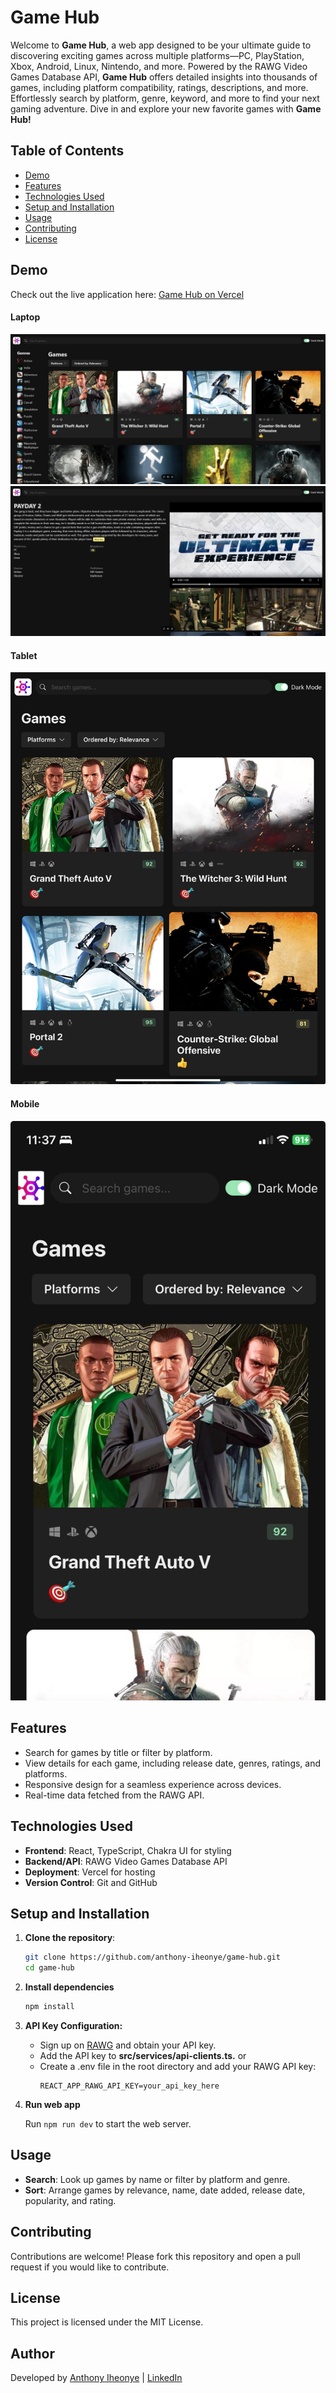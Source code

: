 # Game Hub

Welcome to **Game Hub**, a web app designed to be your ultimate guide to discovering exciting games across multiple platforms—PC, PlayStation, Xbox, Android, Linux, Nintendo, and more. Powered by the RAWG Video Games Database API, **Game Hub** offers detailed insights into thousands of games, including platform compatibility, ratings, descriptions, and more. Effortlessly search by platform, genre, keyword, and more to find your next gaming adventure. Dive in and explore your new favorite games with **Game Hub!**

## Table of Contents

- [Demo](#demo)
- [Features](#features)
- [Technologies Used](#technologies-used)
- [Setup and Installation](#setup-and-installation)
- [Usage](#usage)
- [Contributing](#contributing)
- [License](#license)

## Demo

Check out the live application here: [Game Hub on Vercel](https://anthonyiheonye.com/)

#### Laptop

![Screenshot](./src/assets/laptop.jpg)
![detail](./src/assets/detail.jpg)

#### Tablet

![Tablet](./src/assets/tablet.jpg)

#### Mobile

![mobile](./src/assets/phone.jpg)

## Features

- Search for games by title or filter by platform.
- View details for each game, including release date, genres, ratings, and platforms.
- Responsive design for a seamless experience across devices.
- Real-time data fetched from the RAWG API.

## Technologies Used

- **Frontend**: React, TypeScript, Chakra UI for styling
- **Backend/API**: RAWG Video Games Database API
- **Deployment**: Vercel for hosting
- **Version Control**: Git and GitHub

## Setup and Installation

1. **Clone the repository**:

   ```bash
   git clone https://github.com/anthony-iheonye/game-hub.git
   cd game-hub

   ```

2. **Install dependencies**

   ```bash
   npm install

   ```

3. **API Key Configuration:**

   - Sign up on [RAWG](https://rawg.io/apidocs) and obtain your API key.
   - Add the API key to **src/services/api-clients.ts.**
     or
   - Create a .env file in the root directory and add your RAWG API key:
     ```env
     REACT_APP_RAWG_API_KEY=your_api_key_here
     ```

4. **Run web app**

   Run `npm run dev` to start the web server.

## Usage

- **Search**: Look up games by name or filter by platform and genre.
- **Sort**: Arrange games by relevance, name, date added, release date, popularity, and rating.

## Contributing

Contributions are welcome! Please fork this repository and open a pull request if you would like to contribute.

## License

This project is licensed under the MIT License.

## Author

Developed by [Anthony Iheonye](https://github.com/anthony-iheonye) | [LinkedIn](https://www.linkedin.com/in/anthony-iheonye/)
